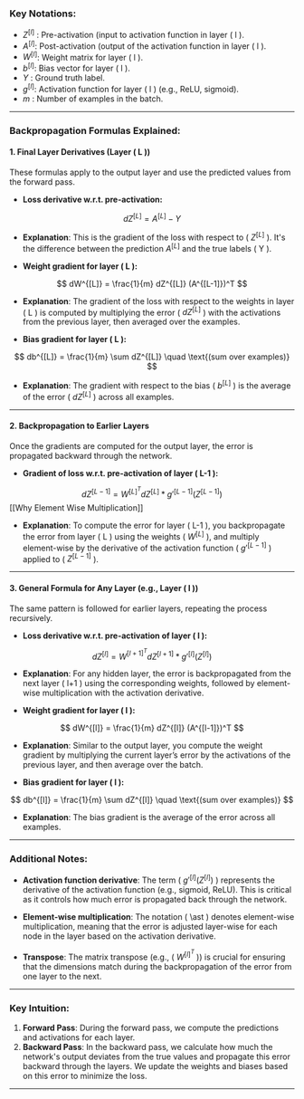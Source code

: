 ### **Key Notations:**
- $Z^{[l]}$ : Pre-activation (input to activation function in layer \( l ).
- $A^{[l]}$: Post-activation (output of the activation function in layer \( l ).
- $W^{[l]}$: Weight matrix for layer \( l \).
- $b^{[l]}$: Bias vector for layer \( l \).
- $Y$ : Ground truth label.
- $g^{[l]}$: Activation function for layer \( l \) (e.g., ReLU, sigmoid).
-  $m$ : Number of examples in the batch.

---

### **Backpropagation Formulas Explained:**

#### **1. Final Layer Derivatives (Layer \( L \))**
These formulas apply to the output layer and use the predicted values from the forward pass.

- **Loss derivative w.r.t. pre-activation:**
  
$$
  dZ^{[L]} = A^{[L]} - Y
$$
  
  - **Explanation**: This is the gradient of the loss with respect to \( $Z^{[L]}$ \). It's the difference between the prediction  $A^{[L]}$ and the true labels \( Y \).

- **Weight gradient for layer \( L \):**
  
$$
  dW^{[L]} = \frac{1}{m} dZ^{[L]} (A^{[L-1]})^T
$$
  
  - **Explanation**: The gradient of the loss with respect to the weights in layer \( L \) is computed by multiplying the error \( $dZ^{[L]}$ \) with the activations from the previous layer, then averaged over the examples.

- **Bias gradient for layer \( L \):**
  
$$
  db^{[L]} = \frac{1}{m} \sum dZ^{[L]} \quad \text{(sum over examples)}
$$
  
  - **Explanation**: The gradient with respect to the bias \( $b^{[L]}$ \) is the average of the error \( $dZ^{[L]}$ \) across all examples.

---

#### **2. Backpropagation to Earlier Layers**
Once the gradients are computed for the output layer, the error is propagated backward through the network.

- **Gradient of loss w.r.t. pre-activation of layer \( L-1 \):**
  
$$
  dZ^{[L-1]} = W^{[L]^T} dZ^{[L]} \ast g'^{[L-1]}(Z^{[L-1]})
$$
[[Why Element Wise Multiplication]]
  - **Explanation**: To compute the error for layer \( L-1 \), you backpropagate the error from layer \( L \) using the weights \( $W^{[L]}$ \), and multiply element-wise by the derivative of the activation function \( $g'^{[L-1]}$ \) applied to \( $Z^{[L-1]}$ \).

---

#### **3. General Formula for Any Layer (e.g., Layer \( l \))**
The same pattern is followed for earlier layers, repeating the process recursively.

- **Loss derivative w.r.t. pre-activation of layer \( l \):**
  
$$
  dZ^{[l]} = W^{[l+1]^T} dZ^{[l+1]} \ast g'^{[l]}(Z^{[l]})
$$
  
  - **Explanation**: For any hidden layer, the error is backpropagated from the next layer \( l+1 \) using the corresponding weights, followed by element-wise multiplication with the activation derivative.

- **Weight gradient for layer \( l \):**
  
$$
  dW^{[l]} = \frac{1}{m} dZ^{[l]} (A^{[l-1]})^T
$$
  
  - **Explanation**: Similar to the output layer, you compute the weight gradient by multiplying the current layer’s error by the activations of the previous layer, and then average over the batch.

- **Bias gradient for layer \( l \):**
  
$$
  db^{[l]} = \frac{1}{m} \sum dZ^{[l]} \quad \text{(sum over examples)}
$$
  
  - **Explanation**: The bias gradient is the average of the error across all examples.

---

### **Additional Notes:**
- **Activation function derivative**: The term \( $g'^{[l]}(Z^{[l]})$ \) represents the derivative of the activation function (e.g., sigmoid, ReLU). This is critical as it controls how much error is propagated back through the network.
  
- **Element-wise multiplication**: The notation \( \ast \) denotes element-wise multiplication, meaning that the error is adjusted layer-wise for each node in the layer based on the activation derivative.

- **Transpose**: The matrix transpose (e.g., \( $W^{[l]^T}$ \)) is crucial for ensuring that the dimensions match during the backpropagation of the error from one layer to the next.

---

### **Key Intuition:**
1. **Forward Pass**: During the forward pass, we compute the predictions and activations for each layer.
2. **Backward Pass**: In the backward pass, we calculate how much the network's output deviates from the true values and propagate this error backward through the layers. We update the weights and biases based on this error to minimize the loss.

---


